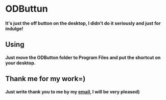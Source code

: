 # ODButtun
#### It's just the off button on the desktop, I didn't do it seriously and just for indulge!
## Using
#### **Just move the ODButton folder to Program Files and put the shortcut on your desktop.**
## Thank me for my work=)
#### Just write thank you to me by my [email](mailto:nquare12@gmail.com), I will be very pleased)
